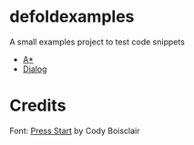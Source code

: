# defoldexamples

A small examples project to test code snippets

* [A*](./astar/README.md)
* [Dialog](./dialog/README.md)

# Credits

Font: [Press Start](http://www.dafont.com/press-start.font) by Cody Boisclair

